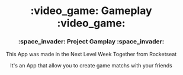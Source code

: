 <h1 align="center"> :video_game: Gameplay  :video_game:</h1>
<h3 align="center"> :space_invader: Project Gamplay :space_invader:</h3>

<p align="center">This App was made in the Next Level Week Together from Rocketseat</p>

<p align="center">It's an App that allow you to create game matchs with your friends</p>
